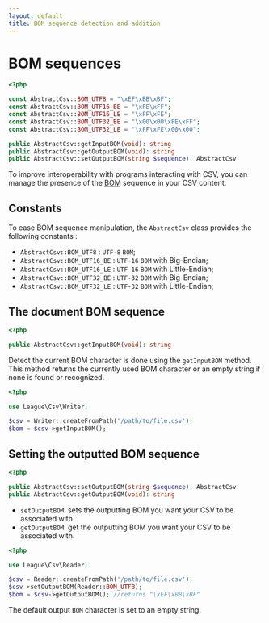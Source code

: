 ```yaml
---
layout: default
title: BOM sequence detection and addition
---
```


# BOM sequences

~~~php
<?php

const AbstractCsv::BOM_UTF8 = "\xEF\xBB\xBF";
const AbstractCsv::BOM_UTF16_BE = "\xFE\xFF";
const AbstractCsv::BOM_UTF16_LE = "\xFF\xFE";
const AbstractCsv::BOM_UTF32_BE = "\x00\x00\xFE\xFF";
const AbstractCsv::BOM_UTF32_LE = "\xFF\xFE\x00\x00";

public AbstractCsv::getInputBOM(void): string
public AbstractCsv::getOutputBOM(void): string
public AbstractCsv::setOutputBOM(string $sequence): AbstractCsv
~~~

To improve interoperability with programs interacting with CSV, you can manage the presence of the <abbr title="Byte Order Mark">BOM</abbr> sequence in your CSV content.

## Constants

To ease BOM sequence manipulation, the `AbstractCsv` class provides the following constants :

* `AbstractCsv::BOM_UTF8` : `UTF-8` `BOM`;
* `AbstractCsv::BOM_UTF16_BE` : `UTF-16` `BOM` with Big-Endian;
* `AbstractCsv::BOM_UTF16_LE` : `UTF-16` `BOM` with Little-Endian;
* `AbstractCsv::BOM_UTF32_BE` : `UTF-32` `BOM` with Big-Endian;
* `AbstractCsv::BOM_UTF32_LE` : `UTF-32` `BOM` with Little-Endian;

## The document BOM sequence

~~~php
<?php

public AbstractCsv::getInputBOM(void): string
~~~

Detect the current BOM character is done using the `getInputBOM` method. This method returns the currently used BOM character or an empty string if none is found or recognized.

~~~php
<?php

use League\Csv\Writer;

$csv = Writer::createFromPath('/path/to/file.csv');
$bom = $csv->getInputBOM();
~~~

## Setting the outputted BOM sequence

~~~php
<?php

public AbstractCsv::setOutputBOM(string $sequence): AbstractCsv
public AbstractCsv::getOutputBOM(void): string
~~~

- `setOutputBOM`: sets the outputting BOM you want your CSV to be associated with.
- `getOutputBOM`: get the outputting BOM you want your CSV to be associated with.

~~~php
<?php

use League\Csv\Reader;

$csv = Reader::createFromPath('/path/to/file.csv');
$csv->setOutputBOM(Reader::BOM_UTF8);
$bom = $csv->getOutputBOM(); //returns "\xEF\xBB\xBF"
~~~

<p class="message-info">The default output <code>BOM</code> character is set to an empty string.</p>

